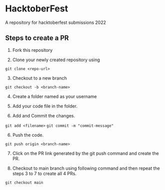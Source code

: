 # HacktoberFest
A repository for hacktoberfest submissions 2022

## Steps to create a PR
1. Fork this repository

2. Clone your newly created repository using 

`git clone <repo-url>`

3. Checkout to a new branch

`git checkout -b <branch-name>`

4. Create a folder named as your username

5. Add your code file in the folder.

6. Add and Commit the changes.

`git add <filename>`
`git commit -m "commit-message"`

6. Push the code.

`git push origin <branch-name>`

7. Click on the PR link generated by the git push command and create the PR.

8. Checkout to main branch using following command and then repeat the steps 3 to 7 to create all 4 PRs.

`git checkout main`
